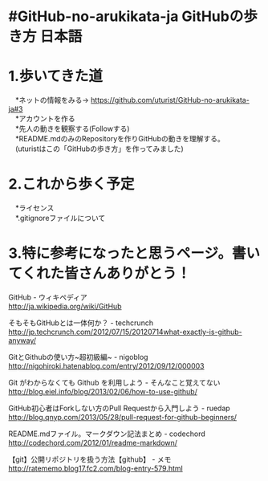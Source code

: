 #GitHub-no-arukikata-ja GitHubの歩き方 日本語  
======================

1.歩いてきた道  
======================
　*ネットの情報をみる→ https://github.com/uturist/GitHub-no-arukikata-ja#3  
　*アカウントを作る  
　*先人の動きを観察する(Followする)  
　*README.mdのみのRepositoryを作りGitHubの動きを理解する。  
　(uturistはこの「GitHubの歩き方」を作ってみました)  

2.これから歩く予定
======================
　*ライセンス  
　*.gitignoreファイルについて

3.特に参考になったと思うページ。書いてくれた皆さんありがとう！
======================

GitHub - ウィキペディア  
http://ja.wikipedia.org/wiki/GitHub

そもそもGitHubとは一体何か？ - techcrunch  
http://jp.techcrunch.com/2012/07/15/20120714what-exactly-is-github-anyway/

GitとGithubの使い方~超初級編~ - nigoblog  
http://nigohiroki.hatenablog.com/entry/2012/09/12/000003

Git がわからなくても Github を利用しよう - そんなこと覚えてない  
http://blog.eiel.info/blog/2013/02/06/how-to-use-github/

GitHub初心者はForkしない方のPull Requestから入門しよう - ruedap  
http://blog.qnyp.com/2013/05/28/pull-request-for-github-beginners/

README.mdファイル。マークダウン記法まとめ - codechord  
http://codechord.com/2012/01/readme-markdown/  

【git】公開リポジトリを扱う方法【github】 - メモ  
http://ratememo.blog17.fc2.com/blog-entry-579.html

